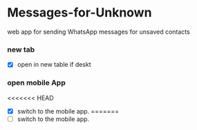 # Messages-for-Unknown
web app for sending WhatsApp messages for unsaved contacts

### new tab
- [x] open in new table if deskt

### open mobile App
<<<<<<< HEAD
- [x]  switch to the mobile app.
=======
- [ ]  switch to the mobile app.
